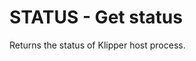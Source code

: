 <!--
Copyright (C) 2016,2017  Kevin O'Connor <kevin@koconnor.net>

This file may be distributed under the terms of the GNU GPLv3 license.
-->

# STATUS - Get status

Returns the status of Klipper host process.
